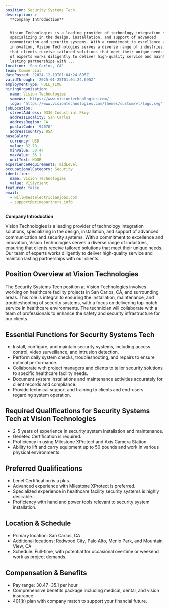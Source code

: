 ```yaml
---
position: Security Systems Tech
description: >-
  **Company Introduction**


  Vision Technologies is a leading provider of technology integration solutions,
  specializing in the design, installation, and support of advanced
  communication and security systems. With a commitment to excellence and
  innovation, Vision Technologies serves a diverse range of industries, ensuring
  that clients receive tailored solutions that meet their unique needs. Our team
  of experts works diligently to deliver high-quality service and maintain
  lasting partnerships with ...
location: 'San Carlos, CA'
team: Commercial
datePosted: '2024-12-19T01:04:24.695Z'
validThrough: '2025-01-25T01:04:24.695Z'
employmentType: FULL_TIME
hiringOrganization:
  name: Vision Technologies
  sameAs: 'https://www.visiontechnologies.com/'
  logo: 'https://www.visiontechnologies.com/themes/custom/vt/logo.svg'
jobLocation:
  streetAddress: 9336 Industrial Pkwy.
  addressLocality: San Carlos
  addressRegion: CA
  postalCode: '94070'
  addressCountry: USA
baseSalary:
  currency: USD
  value: 32.78
  minValue: 30.47
  maxValue: 35.1
  unitText: HOUR
experienceRequirements: midLevel
occupationalCategory: Security
identifier:
  name: Vision Technologies
  value: VISIyx1eht
featured: false
email:
  - will@bestelectricianjobs.com
  - support@primepartners.info
---
```




**Company Introduction**

Vision Technologies is a leading provider of technology integration solutions, specializing in the design, installation, and support of advanced communication and security systems. With a commitment to excellence and innovation, Vision Technologies serves a diverse range of industries, ensuring that clients receive tailored solutions that meet their unique needs. Our team of experts works diligently to deliver high-quality service and maintain lasting partnerships with our clients.

## Position Overview at Vision Technologies

The Security Systems Tech position at Vision Technologies involves working on healthcare facility projects in San Carlos, CA, and surrounding areas. This role is integral to ensuring the installation, maintenance, and troubleshooting of security systems, with a focus on delivering top-notch service in healthcare environments. The technician will collaborate with a team of professionals to enhance the safety and security infrastructure for our clients.

## Essential Functions for Security Systems Tech

- Install, configure, and maintain security systems, including access control, video surveillance, and intrusion detection.
- Perform daily system checks, troubleshooting, and repairs to ensure optimal performance.
- Collaborate with project managers and clients to tailor security solutions to specific healthcare facility needs.
- Document system installations and maintenance activities accurately for client records and compliance.
- Provide technical support and training to clients and end-users regarding system operation.

## Required Qualifications for Security Systems Tech at Vision Technologies

- 2-5 years of experience in security system installation and maintenance.
- Genetec Certification is required.
- Proficiency in using Milestone XProtect and Axis Camera Station.
- Ability to lift and carry equipment up to 50 pounds and work in various physical environments.

## Preferred Qualifications

- Lenel Certification is a plus.
- Advanced experience with Milestone XProtect is preferred.
- Specialized experience in healthcare facility security systems is highly desirable.
- Proficiency with hand and power tools relevant to security system installation.

## Location & Schedule

- Primary location: San Carlos, CA
- Additional locations: Redwood City, Palo Alto, Menlo Park, and Mountain View, CA
- Schedule: Full-time, with potential for occasional overtime or weekend work as project demands.

## Compensation & Benefits

- Pay range: $30.47-$35.1 per hour
- Comprehensive benefits package including medical, dental, and vision insurance.
- 401(k) plan with company match to support your financial future.